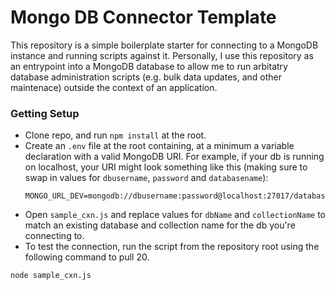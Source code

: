 # Mongo DB Connector Template
This repository is a simple boilerplate starter for connecting to a MongoDB instance and running scripts against it. Personally, I use this repository as an entrypoint into a MongoDB database to allow me to run arbitatry database administration scripts (e.g. bulk data updates, and other maintenace) outside the context of an application.

### Getting Setup
- Clone repo, and run `npm install` at the root.
- Create an `.env` file at the root containing, at a minimum a variable declaration with a valid MongoDB URI. For example, if your db is running on localhost, your URI might look something like this (making sure to swap in values for `dbusername`, `password` and `databasename`):
    ```
    MONGO_URL_DEV=mongodb://dbusername:password@localhost:27017/databasename
    ```
- Open `sample_cxn.js` and replace values for `dbName` and `collectionName` to match an existing database and collection name for the db you're connecting to.
- To test the connection, run the script from the repository root using the following command to pull 20.

```
node sample_cxn.js
```